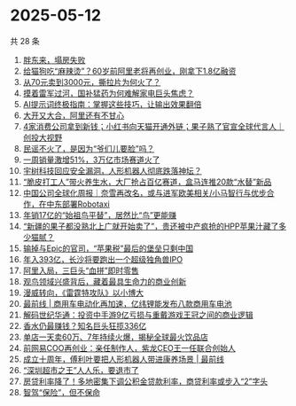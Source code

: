 # 2025-05-12

共 28 条

<!-- BEGIN 36KR -->
<!-- 最后更新时间 2025-05-12 03:06:38 +0800 -->
1. [胖东来，塌房失败](https://36kr.com/p/3286374171386502)
1. [给猫狗吃“麻辣烫”？60岁前阿里老将再创业，刚拿下1.8亿融资](https://36kr.com/p/3286802105295745)
1. [从70元卖到3000元，撕拉片为何火了？](https://36kr.com/p/3287564905423496)
1. [摸着雷军过河，国补猛药为何难解家电巨头焦虑？](https://36kr.com/p/3286887862100870)
1. [AI提示词终极指南：掌握这些技巧，让输出效果翻倍](https://36kr.com/p/3279685368340868)
1. [大开又大合，阿里还有不甘心](https://36kr.com/p/3286355216344326)
1. [4家消费公司拿到新钱；小红书向天猫开通外链；果子熟了官宣全球代言人｜创投大视野](https://36kr.com/p/3286599373218693)
1. [民谣不火了，是因为“爷们儿要脸”吗？](https://36kr.com/p/3286829730062984)
1. [一周销量激增51%，3万亿市场赛道火了](https://36kr.com/p/3286660473430659)
1. [宇树科技回应安全漏洞，人形机器人彻底跌落神坛？](https://36kr.com/p/3286515297117703)
1. [“脆皮打工人”带火养生水，大厂抢占百亿赛道，盒马连推20款“水替”新品](https://36kr.com/p/3286584132739975)
1. [中国公司全球化周报｜奈雪再改名，或与进军欧美相关/小马智行与优步合作，在中东部署Robotaxi](https://36kr.com/p/3286598172025478)
1. [年销17亿的“始祖鸟平替”，居然比“鸟”更能赚](https://36kr.com/p/3286896589071619)
1. [“新疆的果子都没熟北上广就开始卖了”，贵还被中产疯抢的HPP苹果汁藏了多少猫腻？](https://36kr.com/p/3287743723234177)
1. [输掉与Epic的官司，“苹果税”最后的堡垒只剩中国](https://36kr.com/p/3286647513310084)
1. [年入393亿，长沙将要跑出一个超级独角兽IPO](https://36kr.com/p/3287635601220230)
1. [阿里入局，三巨头“血拼”即时零售](https://36kr.com/p/3286852782482055)
1. [观鸟领域兴盛背后，藏着最具生命力的商业创新](https://36kr.com/p/3287774795670785)
1. [漫威转向，《雷霆特攻队》以小博大](https://36kr.com/p/3286829728949121)
1. [最前线 | 商用车电动化再加速，亿纬锂能发布八款商用车电池](https://36kr.com/p/3287912326521734)
1. [解码世纪华通：投资中手游9亿亏损与重戴游戏王冠之间的商业逻辑](https://36kr.com/p/3286880114680455)
1. [香水仍最赚钱？知名巨头狂揽336亿](https://36kr.com/p/3286682282222472)
1. [单店一天卖60万、7年持续火爆，揭秘全球最火饮品店](https://36kr.com/p/3287532035171202)
1. [前网易COO再创业：亲任制作人，紫龙CEO王一任联合创始人](https://36kr.com/p/3286565715272581)
1. [成立十周年，傅利叶要把人形机器人带进康养场景 | 最前线](https://36kr.com/p/3287569366459272)
1. [“深圳超市之王”人人乐，要退市了](https://36kr.com/p/3286439659283969)
1. [房贷利率降了！多地密集下调公积金贷款利率，商贷利率或步入“2”字头](https://36kr.com/p/3286583800832649)
1. [智驾“保险”，但不保命](https://36kr.com/p/3287477114675847)
<!-- END 36KR -->
